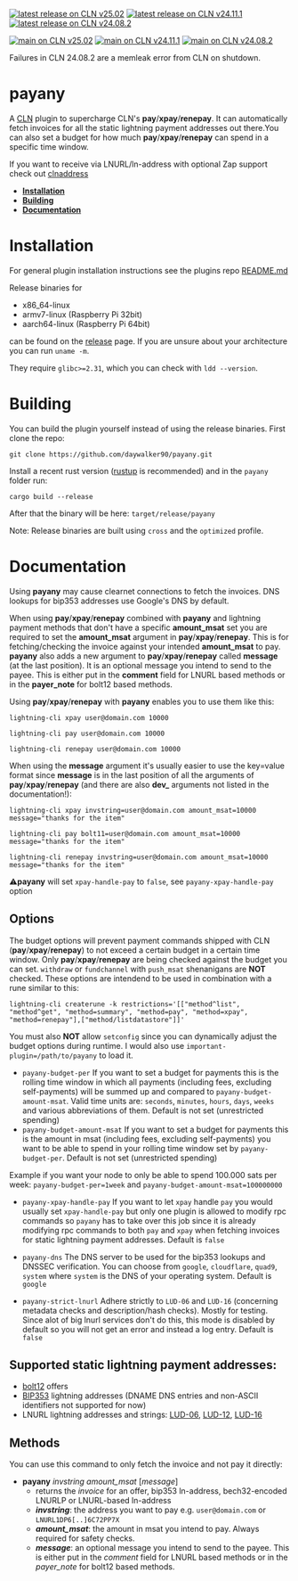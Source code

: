 [![latest release on CLN v25.02](https://github.com/daywalker90/payany/actions/workflows/latest_v25.02.yml/badge.svg?branch=main)](https://github.com/daywalker90/payany/actions/workflows/latest_v25.02.yml) [![latest release on CLN v24.11.1](https://github.com/daywalker90/payany/actions/workflows/latest_v24.11.yml/badge.svg?branch=main)](https://github.com/daywalker90/payany/actions/workflows/latest_v24.11.yml) [![latest release on CLN v24.08.2](https://github.com/daywalker90/payany/actions/workflows/latest_v24.08.yml/badge.svg?branch=main)](https://github.com/daywalker90/payany/actions/workflows/latest_v24.08.yml)

[![main on CLN v25.02](https://github.com/daywalker90/payany/actions/workflows/main_v25.02.yml/badge.svg?branch=main)](https://github.com/daywalker90/payany/actions/workflows/main_v25.02.yml) [![main on CLN v24.11.1](https://github.com/daywalker90/payany/actions/workflows/main_v24.11.yml/badge.svg?branch=main)](https://github.com/daywalker90/payany/actions/workflows/main_v24.11.yml) [![main on CLN v24.08.2](https://github.com/daywalker90/payany/actions/workflows/main_v24.08.yml/badge.svg?branch=main)](https://github.com/daywalker90/payany/actions/workflows/main_v24.08.yml)

Failures in CLN 24.08.2 are a memleak error from CLN on shutdown.

# payany
A [CLN](https://github.com/ElementsProject/lightning) plugin to supercharge CLN's **pay**/**xpay**/**renepay**. It can automatically fetch invoices for all the static lightning payment addresses out there.You can also set a budget for how much **pay**/**xpay**/**renepay** can spend in a specific time window.

If you want to receive via LNURL/ln-address with optional Zap support check out [clnaddress](https://github.com/daywalker90/clnaddress)

- **[Installation](#installation)**
- **[Building](#building)**
- **[Documentation](#documentation)**

# Installation
For general plugin installation instructions see the plugins repo [README.md](https://github.com/lightningd/plugins/blob/master/README.md#Installation)

Release binaries for
* x86_64-linux
* armv7-linux (Raspberry Pi 32bit)
* aarch64-linux (Raspberry Pi 64bit)

can be found on the [release](https://github.com/daywalker90/payany/releases) page. If you are unsure about your architecture you can run ``uname -m``.

They require ``glibc>=2.31``, which you can check with ``ldd --version``.

# Building
You can build the plugin yourself instead of using the release binaries.
First clone the repo:

```
git clone https://github.com/daywalker90/payany.git
```

Install a recent rust version ([rustup](https://rustup.rs/) is recommended) and in the ``payany`` folder run:

```
cargo build --release
```

After that the binary will be here: ``target/release/payany``

Note: Release binaries are built using ``cross`` and the ``optimized`` profile.


# Documentation

Using **payany** may cause clearnet connections to fetch the invoices. DNS lookups for bip353 addresses use Google's DNS by default.

When using **pay**/**xpay**/**renepay** combined with **payany** and lightning payment methods that don't have a specific **amount_msat** set you are required to set the **amount_msat** argument in **pay**/**xpay**/**renepay**. This is for fetching/checking the invoice against your intended **amount_msat** to pay. **payany** also adds a new argument to **pay**/**xpay**/**renepay** called **message** (at the last position). It is an optional message you intend to send to the payee. This is either put in the **comment** field for LNURL based methods or in the **payer_note** for bolt12 based methods.

Using **pay**/**xpay**/**renepay** with **payany** enables you to use them like this:

`lightning-cli xpay user@domain.com 10000`

`lightning-cli pay user@domain.com 10000`

`lightning-cli renepay user@domain.com 10000`

When using the **message** argument it's usually easier to use the key=value format since **message** is in the last position of all the arguments of **pay**/**xpay**/**renepay** (and there are also **dev_** arguments not listed in the documentation!):

`lightning-cli xpay invstring=user@domain.com amount_msat=10000 message="thanks for the item"`

`lightning-cli pay bolt11=user@domain.com amount_msat=10000 message="thanks for the item"`

`lightning-cli renepay invstring=user@domain.com amount_msat=10000 message="thanks for the item"`

:warning:**payany** will set ``xpay-handle-pay`` to ``false``, see ``payany-xpay-handle-pay`` option

## Options

The budget options will prevent payment commands shipped with CLN (**pay**/**xpay**/**renepay**) to not exceed a certain budget in a certain time window. Only **pay**/**xpay**/**renepay** are being checked against the budget you can set. ``withdraw`` or ``fundchannel`` with ``push_msat`` shenanigans are **NOT** checked. These options are intendend to be used in combination with a rune similar to this:

``lightning-cli createrune -k restrictions='[["method^list", "method^get", "method=summary", "method=pay", "method=xpay", "method=renepay"],["method/listdatastore"]]'`` 

You must also **NOT** allow ``setconfig`` since you can dynamically adjust the budget options during runtime. I would also use ``important-plugin=/path/to/payany`` to load it. 

- ``payany-budget-per`` If you want to set a budget for payments this is the rolling time window in which all payments (including fees, excluding self-payments) will be summed up and compared to ``payany-budget-amount-msat``. Valid time units are: ``seconds``, ``minutes``, ``hours``, ``days``, ``weeks`` and various abbreviations of them. Default is not set (unrestricted spending)
- ``payany-budget-amount-msat`` If you want to set a budget for payments this is the amount in msat (including fees, excluding self-payments) you want to be able to spend in your rolling time window set by ``payany-budget-per``. Default is not set (unrestricted spending)

Example if you want your node to only be able to spend 100.000 sats per week: ``payany-budget-per=1week`` and ``payany-budget-amount-msat=100000000``

- ``payany-xpay-handle-pay`` If you want to let ``xpay`` handle ``pay`` you would usually set ``xpay-handle-pay`` but only one plugin is allowed to modify rpc commands so ``payany`` has to take over this job since it is already modifying rpc commands to both ``pay`` and ``xpay`` when fetching invoices for static lightning payment addresses. Default is `false`

- ``payany-dns`` The DNS server to be used for the bip353 lookups and DNSSEC verification. You can choose from ``google``, ``cloudflare``, ``quad9``, ``system`` where ``system`` is the DNS of your operating system. Default is ``google``

- ``payany-strict-lnurl`` Adhere strictly to ``LUD-06`` and ``LUD-16`` (concerning metadata checks and description/hash checks). Mostly for testing. Since alot of big lnurl services don't do this, this mode is disabled by default so you will not get an error and instead a log entry. Default is ``false``

## Supported static lightning payment addresses:

- [bolt12](https://github.com/lightning/bolts/blob/master/12-offer-encoding.md) offers
- [BIP353](https://github.com/bitcoin/bips/blob/master/bip-0353.mediawiki) lightning addresses (DNAME DNS entries and non-ASCII identifiers not supported for now)
- LNURL lightning addresses and strings: [LUD-06](https://github.com/lnurl/luds/blob/luds/06.md), [LUD-12](https://github.com/lnurl/luds/blob/luds/12.md), [LUD-16](https://github.com/lnurl/luds/blob/luds/16.md)


## Methods
You can use this command to only fetch the invoice and not pay it directly:
* **payany** *invstring* *amount_msat* [*message*]
    * returns the *invoice* for an offer, bip353 ln-address, bech32-encoded LNURLP or LNURL-based ln-address
    * ***invstring***: the address you want to pay e.g. `user@domain.com` or `LNURL1DP6[..]6C72PP7X`
    * ***amount_msat***: the amount in msat you intend to pay. Always required for safety checks.
    * ***message***: an optional message you intend to send to the payee. This is either put in the *comment* field for LNURL based methods or in the *payer_note* for bolt12 based methods.

